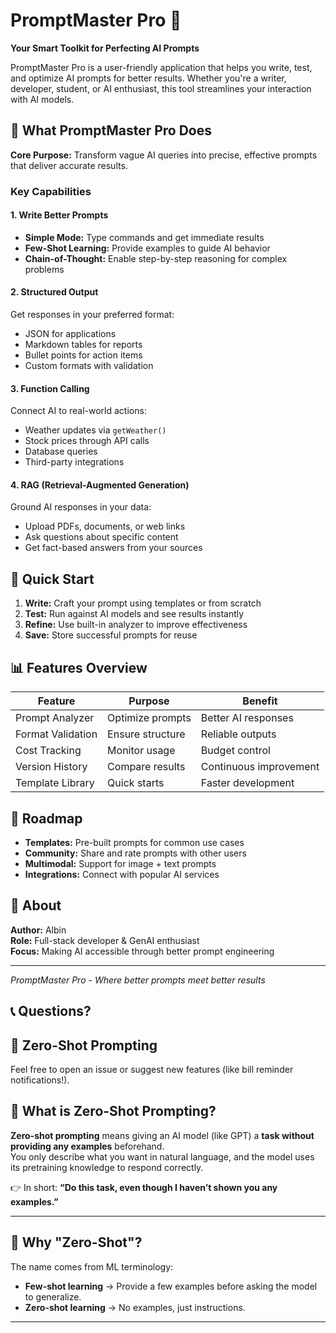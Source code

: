 
# PromptMaster Pro 🚀

**Your Smart Toolkit for Perfecting AI Prompts**

PromptMaster Pro is a user-friendly application that helps you write, test, and optimize AI prompts for better results. Whether you're a writer, developer, student, or AI enthusiast, this tool streamlines your interaction with AI models.

## 🎯 What PromptMaster Pro Does

**Core Purpose:** Transform vague AI queries into precise, effective prompts that deliver accurate results.

### Key Capabilities

#### 1. **Write Better Prompts**
- **Simple Mode:** Type commands and get immediate results
- **Few-Shot Learning:** Provide examples to guide AI behavior
- **Chain-of-Thought:** Enable step-by-step reasoning for complex problems

#### 2. **Structured Output**
Get responses in your preferred format:
- JSON for applications
- Markdown tables for reports
- Bullet points for action items
- Custom formats with validation

#### 3. **Function Calling**
Connect AI to real-world actions:
- Weather updates via `getWeather()`
- Stock prices through API calls
- Database queries
- Third-party integrations

#### 4. **RAG (Retrieval-Augmented Generation)**
Ground AI responses in your data:
- Upload PDFs, documents, or web links
- Ask questions about specific content
- Get fact-based answers from your sources

## 🚀 Quick Start

1. **Write:** Craft your prompt using templates or from scratch
2. **Test:** Run against AI models and see results instantly
3. **Refine:** Use built-in analyzer to improve effectiveness
4. **Save:** Store successful prompts for reuse

## 📊 Features Overview

| Feature | Purpose | Benefit |
|---------|---------|---------|
| Prompt Analyzer | Optimize prompts | Better AI responses |
| Format Validation | Ensure structure | Reliable outputs |
| Cost Tracking | Monitor usage | Budget control |
| Version History | Compare results | Continuous improvement |
| Template Library | Quick starts | Faster development |

## 🔮 Roadmap

- **Templates:** Pre-built prompts for common use cases
- **Community:** Share and rate prompts with other users
- **Multimodal:** Support for image + text prompts
- **Integrations:** Connect with popular AI services

## 👤 About

**Author:** Albin  
**Role:** Full-stack developer & GenAI enthusiast  
**Focus:** Making AI accessible through better prompt engineering

---

*PromptMaster Pro - Where better prompts meet better results*


## 📞 Questions?
## 🧠 Zero-Shot Prompting

Feel free to open an issue or suggest new features (like bill reminder notifications!).
## 🔹 What is Zero-Shot Prompting?

**Zero-shot prompting** means giving an AI model (like GPT) a **task without providing any examples** beforehand.  
You only describe what you want in natural language, and the model uses its pretraining knowledge to respond correctly.  

👉 In short: **“Do this task, even though I haven’t shown you any examples.”**

---

## 🔹 Why "Zero-Shot"?

The name comes from ML terminology:

- **Few-shot learning** → Provide a few examples before asking the model to generalize.  
- **Zero-shot learning** → No examples, just instructions.

---


